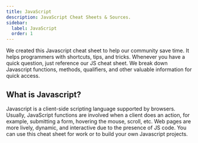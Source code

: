 ```yaml
---
title: JavaScript
description: JavaScript Cheat Sheets & Sources.
sidebar:
  label: JavaScript
  order: 1
---
```


We created this Javascript cheat sheet to help our community save time. It helps programmers with shortcuts, tips, and tricks. Whenever you have a quick question, just reference our JS cheat sheet. We break down Javascript functions, methods, qualifiers, and other valuable information for quick access.

## What is Javascript?

Javascript is a client-side scripting language supported by browsers. Usually, JavaScript functions are involved when a client does an action, for example, submitting a form, hovering the mouse, scroll, etc. Web pages are more lively, dynamic, and interactive due to the presence of JS code. You can use this cheat sheet for work or to build your own Javascript projects.
